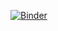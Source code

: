 [![Binder](https://mybinder.org/badge_logo.svg)](https://mybinder.org/v2/gh/abgacs/MEWALP_1.git/main)
